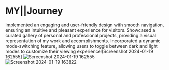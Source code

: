# MY||Journey
implemented an engaging and user-friendly design with smooth navigation, ensuring an intuitive and pleasant experience for visitors.
Showcased a curated gallery of personal and professional projects, providing a visual representation of my work and accomplishments.
Incorporated a dynamic mode-switching feature, allowing users to toggle between dark and light modes to customize their viewing experience![Screenshot 2024-01-19 162555]
![Screenshot 2024-01-19 162555](https://github.com/RajeshKumar0905/PERSONAL_PROTOFLIO/assets/151514338/dbd1f0a2-7929-4a5b-92d3-9ff0025e632c)
![Screenshot 2024-01-19 163822](https://github.com/RajeshKumar0905/PERSONAL_PROTOFLIO/assets/151514338/d1ee214d-eccb-4fb8-9c24-2020223dd3bf)

